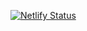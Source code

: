 [![Netlify Status](https://api.netlify.com/api/v1/badges/9d3f4310-214f-4734-b2a1-156e1da38a8d/deploy-status)](https://app.netlify.com/sites/leaps/deploys)
